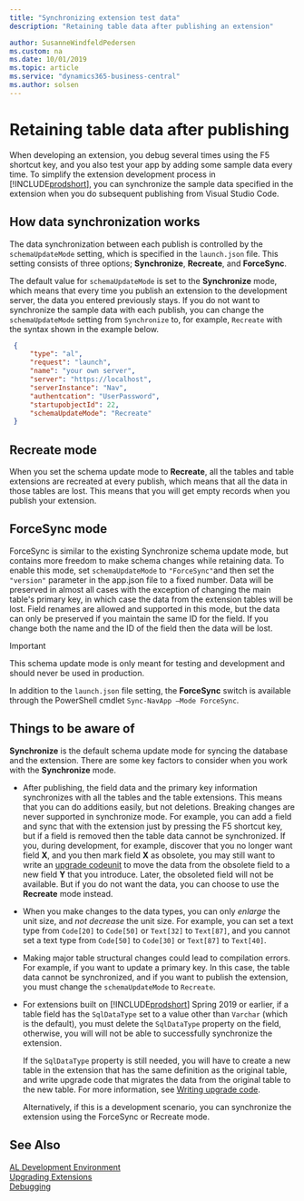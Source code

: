 ```yaml
---
title: "Synchronizing extension test data"
description: "Retaining table data after publishing an extension"

author: SusanneWindfeldPedersen
ms.custom: na
ms.date: 10/01/2019
ms.topic: article
ms.service: "dynamics365-business-central"
ms.author: solsen
---
```


# Retaining table data after publishing

When developing an extension, you debug several times using the F5 shortcut key, and you also test your app by adding some sample data every time. To simplify the extension development process in [!INCLUDE[prodshort](includes/prodshort.md)], you can synchronize the sample data specified in the extension when you do subsequent publishing from Visual Studio Code.

## How data synchronization works

The data synchronization between each publish is controlled by the `schemaUpdateMode` setting, which is specified in the `launch.json` file. This setting consists of three options; **Synchronize**, **Recreate**, and **ForceSync**.

The default value for `schemaUpdateMode` is set to the **Synchronize** mode, which means that every time you publish an extension to the development server, the data you entered previously stays. If you do not want to synchronize the sample data with each publish, you can change the `schemaUpdateMode` setting from `Synchronize` to, for example, `Recreate` with the syntax shown in the example below.


```json
 { 
     "type": "al",
     "request": "launch",
     "name": "your own server",
     "server": "https://localhost",
     "serverInstance": "Nav",
     "authentcation": "UserPassword", 
     "startupobjectId": 22,
     "schemaUpdateMode": "Recreate" 
 }
```

## Recreate mode
When you set the schema update mode to **Recreate**, all the tables and table extensions are recreated at every publish, which means that all the data in those tables are lost. This means that you will get empty records when you publish your extension.

## ForceSync mode
ForceSync is similar to the existing Synchronize schema update mode, but contains more freedom to make schema changes while retaining data. To enable this mode, set `schemaUpdateMode` to `"ForceSync"`and then set the `"version"` parameter in the app.json file to a fixed number. Data will be preserved in almost all cases with the exception of changing the main table's primary key, in which case the data from the extension tables will be lost. Field renames are allowed and supported in this mode, but the data can only be preserved if you maintain the same ID for the field. If you change both the name and the ID of the field then the data will be lost.

> [!IMPORTANT]  
> This schema update mode is only meant for testing and development and should never be used in production.

In addition to the `launch.json` file setting, the **ForceSync** switch is available through the PowerShell cmdlet `Sync-NavApp –Mode ForceSync`.

## Things to be aware of

**Synchronize** is the default schema update mode for syncing the database and the extension. There are some key factors to consider when you work with the **Synchronize** mode.  

- After publishing, the field data and the primary key information synchronizes with all the tables and the table extensions. This means that you can do additions easily, but not deletions. Breaking changes are never supported in synchronize mode. For example, you can add a field and sync that with the extension just by pressing the F5 shortcut key, but if a field is removed then the table data cannot be synchronized.
If you, during development, for example, discover that you no longer want field **X**, and you then mark field **X** as obsolete, you may still want to write an [upgrade codeunit](devenv-upgrading-extensions.md) to move the data from the obsolete field to a new field **Y** that you introduce. Later, the obsoleted field will not be available. But if you do not want the data, you can choose to use the **Recreate** mode instead.
 
- When you make changes to the data types, you can only *enlarge* the unit size, and *not decrease* the unit size. For example, you can set a text type from `Code[20]` to `Code[50]` or `Text[32]` to  `Text[87]`, and you cannot set a text type from `Code[50]` to `Code[30]` or `Text[87]` to `Text[40]`.  

- Making major table structural changes could lead to compilation errors. For example, if you want to update a primary key. In this case, the table data cannot be synchronized, and if you want to publish the extension, you must change the `schemaUpdateMode` to `Recreate`.  

- For extensions built on [!INCLUDE[prodshort](includes/prodshort.md)] Spring 2019 or earlier, if a table field has the `SqlDataType` set to a value other than `Varchar` (which is the default), you must delete the `SqlDataType` property on the field, otherwise, you will will not be able to successfully synchronize the extension.

    If the `SqlDataType` property is still needed, you will have to create a new table in the extension that has the same definition as the original table, and write upgrade code that migrates the data from the original table to the new table. For more information, see [Writing upgrade code](devenv-upgrading-extensions.md#writing-upgrade-code).

    Alternatively, if this is a development scenario, you can synchronize the extension using the ForceSync or Recreate mode.

## See Also
[AL Development Environment](devenv-reference-overview.md)  
[Upgrading Extensions](devenv-upgrading-extensions.md)  
[Debugging](devenv-debugging.md)  
